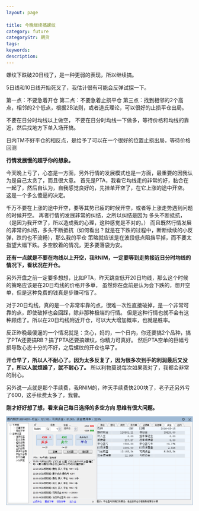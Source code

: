 ```yaml
---
layout: page

title: 今晚继续搞螺纹
category: future
categoryStr: 期货
tags: 
keywords: 
description: 
---
```



螺纹下跌破20日线了，是一种更弱的表现，所以继续搞。

5日线和10日线开始死叉了，我估计很有可能会反弹试探一下。


第一点：不要急着开仓
第二点：不要急着止损平仓
第三点：找到相邻的2个高点，相邻的2个低点，根据2B法则，或者道氏理论，可以很好的止损平仓出局。

不要在日分时均线以上做空，
不要在日分时均线一下做多，等待价格和均线的靠近，然后找地方下单入场开搞。

日内TM不好平仓的相反点，是给予了可以在一个很好的位置止损出局，等待价格回测

**行情发展慢的超乎你的想象。**


今天晚上亏了，心态是一方面，另外行情的发展模式也是一方面，最重要的因我认为是自己太贪了，而且很大意。
首先是PTA，我看它均线走的非常的好，黏合在一起了，然后自认为，自我感觉良好的，先挂单开空了，在它上涨的途中开空。
这是一个多么傻逼的决定。

千万不要在上涨的途中开空，要等其势已疲的时候开空，或者等上涨走势遇到问题的时候开空。
再者行情的发展非常的纠结，之所以纠结是因为 多头不断抵抗，（是因为我开空了，所以造成我的心理，这种感觉是不对的。）
而且既然行情发展的非常的纠结，多头不断抵抗（如何看出？就是在下跌的过程中，断断续续的小反弹，跌的也不流畅），那么我的平仓
策略就应该是在波段低点阻挡平掉，而不要太指望大幅下跌。多空胶着的情况，更多要落袋为安。

**还有一点就是不要在均线以上开空，我RNIM，一定要等到走势接近日分时均线的情况下，看状况在开仓。**

另外开盘之前一定要多想想，比如PTA，昨天跳空低开20日均线，那么这个时候的策略应该是在20日均线的价格开多单，
虽然你在盘前是认为会下跌的，想开空单，但是这种免费的钱真是步赚可惜了。

对于20日均线，真的是一个非常牢靠的点，很难一次性直接破掉，是一个非常可靠的点，即使破掉也会回踩，除非那种极端的行情。
但是这种行情也就不会有这种顾虑了。所以在20日均线附近开仓，可以大大增加概率，也就是胜率。

反正昨晚最傻逼的一个情况就是：贪心，妈的，一个日内，你还要搞2个品种，搞了PTA还要搞RB？搞了PTA还要搞螺纹，你精力可真好。
然后PTA空单的巨幅亏损导致心态十分的不好，之后螺纹的开仓也早了。

**开仓早了，所以人不耐心了。因为太多反复了，因为很多次到手的利润最后又没了，所以人就烦躁了，就不耐心了。**
所以利物莫说每次如果我对了，我都会非常的耐心。

另外说一点就是那个手续费，我RNIM的，昨天手续费快200块了，老子还另外亏了600，这手续费太多了，我曹。



**刚才好好想了想，看来自己每日选择的多空方向 思维有很大问题。**

![今晚继续搞螺纹](/img/life/2016-03-15-Fuck-RB-Continue.png "今晚继续搞螺纹")


